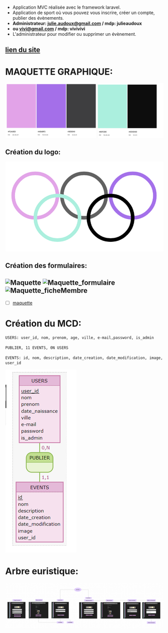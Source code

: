 * Application MVC réalisée avec le framework laravel.
* Application de sport où vous pouvez vous inscrire, créer un compte, publier des évènements.
* **Administrateur:  julie.audoux@gmail.com / mdp: julieaudoux**
* **ou vivi@gmail.com / mdp: vivivivi**
* L'administrateur pour modifier ou supprimer un évènement.

[lien du site](https://laetitiamichel.github.io/PHP_PROJET_BTS/)
---
# MAQUETTE GRAPHIQUE:

![Colorimétrie](./public/assets/Colorimetrie.png)
## Création du logo:
![logo_jo](./public/assets/logo_jo.png)
## Création des formulaires:
![Maquette](https://hackmd.io/_uploads/ByGvxh4p6.png)
![Maquette_formulaire](https://hackmd.io/_uploads/SymGZ3NpT.png)
![Maquette_ficheMembre](https://hackmd.io/_uploads/r18Sen4pT.png)
---

- [ ] [maquette](https://www.figma.com/file/LxHTDDICYGSV2WcVPr34Oa/MAQUETTE-GRAPHIQUE-MAISON-LIGUES?type=whiteboard&node-id=0-1&t=E7Gmwt2ZpKqrVJUz-0)

# Création du MCD:
```
USERS: user_id, nom, prenom, age, ville, e-mail,password, is_admin

PUBLIER, 11 EVENTS, 0N USERS

EVENTS: id, nom, description, date_creation, date_modification, image, user_id
```
![mocodo](./public/assets/MCD_BTS.png)

# Arbre euristique:
![arbre](./public/assets/arbre_projet_web.png)
